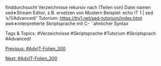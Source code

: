 finddurchsucht Verzeichnisse rekursiv nach (Teilen von) Datei namen
sed∗Stream Editor, z.B. ersetzen von Mustern
Beispiel: echo IT 1 | sed ’s/1/Advanced/’
Tutorium: https://tty1.net/sed-tutorium/index.html
awk∗interpretierte Skriptsprache mit C- ¨ahnlicher Syntax

   Tags & Topics:
   #Verzeichnisse
   #Skriptsprache
   #Tutorium
   #Skriptsprach
   #Advanced/

[Previous: #AdvIT-Folien_300](AdvIT-Folien_300.md)

[Next: #AdvIT-Folien_300](AdvIT-Folien_300.md)